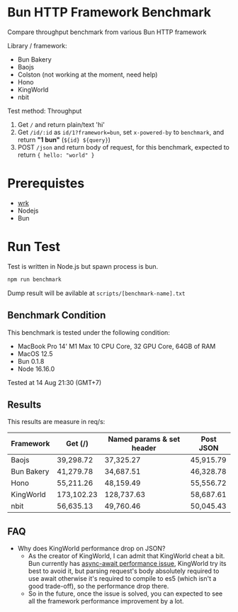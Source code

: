 # Bun HTTP Framework Benchmark
Compare throughput benchmark from various Bun HTTP framework

Library / framework:
- Bun Bakery
- Baojs
- Colston (not working at the moment, need help)
- Hono
- KingWorld
- nbit

Test method:
Throughput 
1. Get `/` and return plain/text 'hi'
2. Get `/id/:id` as `id/1?framework=bun`, set `x-powered-by` to `benchmark`, and return **"1 bun"** (`${id} ${query}`)
3. POST `/json` and return body of request, for this benchmark, expected to return `{ hello: "world" }`

# Prerequistes
- [wrk](https://github.com/wg/wrk)
- Nodejs
- Bun

# Run Test
Test is written in Node.js but spawn process is bun.

```typescript
npm run benchmark
```

Dump result will be avilable at `scripts/[benchmark-name].txt`

## Benchmark Condition
This benchmark is tested under the following condition:
- MacBook Pro 14' M1 Max 10 CPU Core, 32 GPU Core, 64GB of RAM
- MacOS 12.5
- Bun 0.1.8
- Node 16.16.0

Tested at 14 Aug 21:30 (GMT+7)

## Results
This results are measure in req/s:

|  Framework       |  Get (/)    |  Named params & set header | Post JSON  |
| ---------------- | ----------- | -------------------------- | ---------- |
|  Baojs           |  39,298.72  |  37,325.27                 | 45,915.79  |
|  Bun Bakery      |  41,279.78  |  34,687.51                 | 46,328.78  |
|  Hono            |  55,211.26  |  48,159.49                 | 55,556.72  |
|  KingWorld       |  173,102.23 |  128,737.63                | 58,687.61  |
|  nbit            |  56,635.13  |  49,760.46                 | 50,045.43  |

## FAQ
- Why does KingWorld performance drop on JSON?
    - As the creator of KingWorld, I can admit that KingWorld cheat a bit. Bun currently has [async-await performance issue](https://github.com/oven-sh/bun/issues/567#issuecomment-1204756323), KingWorld try its best to avoid it, but parsing request's body absolutely required to use await otherwise it's required to compile to es5 (which isn't a good trade-off), so the performance drop there.
    - So in the future, once the issue is solved, you can expected to see all the framework performance improvement by a lot.
